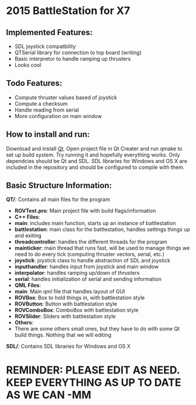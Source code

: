 2015 BattleStation for X7
=========================

Implemented Features:
---------------------
- SDL joystick compatbility
- QTSerial library for connection to top board (writing)
- Basic interpretor to handle ramping up thrusters
- Looks cool  

Todo Features:
--------------
- Compute thruster values based of joystick
- Compute a checksum
- Handle reading from serial
- More configuration on main window

How to install and run:
-----------------------
Download and install [Qt](http://qt-project.org/). Open project file in Qt Creater and run qmake to set up build system. Try running it and hopefully everything works. Only dependcies should be Qt and SDL. SDL libraries for Windows and OS X are included in the repository and should be configured to compile with them.


Basic Structure Information:
----------------------------
**QT/**: Contains all main files for the program  
- **ROVTest.pro**: Main project file with build flags/information  
- **C++ Files**:  
 - **main**: includes main function, starts up an instance of battlestation  
 - **battlestation**: main class for the battlestation, handles settings things up and exiting  
 - **threadcontroller**: handles the different threads for the program  
 - **mainticker**: main thread that runs fast, will be used to manage things we need to do every tick (computing thruster vectors, serial, etc.)  
 - **joystick**: joystick class to handle abstraction of SDL and joystick  
 - **inputhandler**: handles input from joystick and main window  
 - **interpolator**: handles ramping up/down of thrusters  
 - **serial**: handles initialization of serial and sending information  
- **QML Files**:  
 - **main**: Main qml file that handles layout of GUI  
 - **ROVBox**: Box to hold things in, with battlestation style  
 - **ROVButton**: Button with battlestation style  
 - **ROVComboBox**: ComboBox with battlestation style  
 - **ROVSlider**: Sliders with battlestation style  
- **Others**:  
 - There are some others small ones, but they have to do with some Qt build things. Nothing that we will editing  

**SDL/**: Contains SDL libraries for Windows and OS X  


# REMINDER: PLEASE EDIT AS NEED. KEEP EVERYTHING AS UP TO DATE AS WE CAN -MM #
